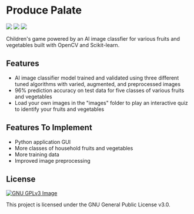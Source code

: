 # Produce Palate

<p align="left">
<img src="https://img.shields.io/github/languages/top/christopherlam888/produce-palate.svg" >
<a href="https://github.com/psf/black"><img src="https://img.shields.io/badge/code%20style-black-000000.svg"></a>
<a href="https://www.gnu.org/licenses/gpl-3.0" alt="License: GPLv3"><img src="https://img.shields.io/badge/License-GPL%20v3-blue.svg"></a>
</p>

Children's game powered by an AI image classfier for various fruits and vegetables built with OpenCV and Scikit-learn.

## Features
- AI image classifier model trained and validated using three different tuned algorithms with varied, augmented, and preprocessed images
- 96% prediction accuracy on test data for five classes of various fruits and vegetables
- Load your own images in the "images" folder to play an interactive quiz to identify your fruits and vegetables

## Features To Implement
- Python application GUI
- More classes of household fruits and vegetables
- More training data
- Improved image preprocessing

## License
[![GNU GPLv3 Image](https://www.gnu.org/graphics/gplv3-127x51.png)](https://www.gnu.org/licenses/gpl-3.0.en.html)  

This project is licensed under the GNU General Public License v3.0.
